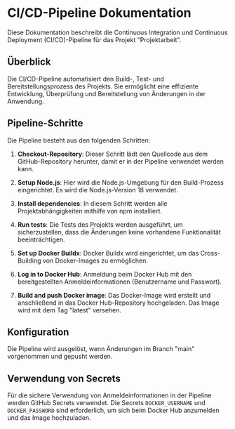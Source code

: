 # CI/CD-Pipeline Dokumentation

Diese Dokumentation beschreibt die Continuous Integration und Continuous Deployment (CI/CD)-Pipeline für das Projekt "Projektarbeit".

## Überblick

Die CI/CD-Pipeline automatisiert den Build-, Test- und Bereitstellungsprozess des Projekts. Sie ermöglicht eine effiziente Entwicklung, Überprüfung und Bereitstellung von Änderungen in der Anwendung.

## Pipeline-Schritte

Die Pipeline besteht aus den folgenden Schritten:

1. **Checkout-Repository**: Dieser Schritt lädt den Quellcode aus dem GitHub-Repository herunter, damit er in der Pipeline verwendet werden kann.

2. **Setup Node.js**: Hier wird die Node.js-Umgebung für den Build-Prozess eingerichtet. Es wird die Node.js-Version 18 verwendet.

3. **Install dependencies**: In diesem Schritt werden alle Projektabhängigkeiten mithilfe von npm installiert.

4. **Run tests**: Die Tests des Projekts werden ausgeführt, um sicherzustellen, dass die Änderungen keine vorhandene Funktionalität beeinträchtigen.

5. **Set up Docker Buildx**: Docker Buildx wird eingerichtet, um das Cross-Building von Docker-Images zu ermöglichen.

6. **Log in to Docker Hub**: Anmeldung beim Docker Hub mit den bereitgestellten Anmeldeinformationen (Benutzername und Passwort).

7. **Build and push Docker image**: Das Docker-Image wird erstellt und anschließend in das Docker Hub-Repository hochgeladen. Das Image wird mit dem Tag "latest" versehen.

## Konfiguration

Die Pipeline wird ausgelöst, wenn Änderungen im Branch "main" vorgenommen und gepusht werden.

## Verwendung von Secrets

Für die sichere Verwendung von Anmeldeinformationen in der Pipeline werden GitHub Secrets verwendet. Die Secrets `DOCKER_USERNAME` und `DOCKER_PASSWORD` sind erforderlich, um sich beim Docker Hub anzumelden und das Image hochzuladen.

